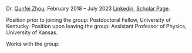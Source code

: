 Dr. <a href="https://sites.google.com/view/zhougroup">Qunfei Zhou</a>, February 2018 – July 2023 <a href="https://www.linkedin.com/in/qunfei-zhou-746a9241/">Linkedin</a>, <a href="https://scholar.google.com/citations?user=vvOmCYYAAAAJ&amp;hl=en">Scholar Page</a>.

Position prior to joining the group: Postdoctoral Fellow, University of Kentucky. Position upon leaving the group: Assistant Professor of Physics, University of Kansas.

Works with the group: